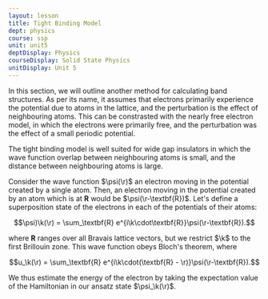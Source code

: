 ```yaml
---
layout: lesson
title: Tight Binding Model
dept: physics
course: ssp
unit: unit5
deptDisplay: Physics
courseDisplay: Solid State Physics
unitDisplay: Unit 5
---
```


In this section, we will outline another method for calculating band structures. As per its name, it assumes that electrons primarily experience the potential due to atoms in the lattice, and the perturbation is the effect of neighbouring atoms. This can be constrasted with the nearly free electron model, in which the electrons were primarily free, and the perturbation was the effect of a small periodic potential. 

The tight binding model is well suited for wide gap insulators in which the wave function overlap between neighbouring atoms is small, and the distance between neighbouring atoms is large. 

Consider the wave function $\psi(\r)$ an electron moving in the potential created by a single atom. Then, an electron moving in the potential created by an atom which is at $\textbf{R}$ would be $\psi(\r-\textbf{R})$. Let's define a superposition state of the electrons in each of the potentials of their atoms:

$$\psi)\k(\r) = \sum_\textbf{R} e^{i\k\cdot\textbf{R}}\psi(\r-\textbf{R}).$$

where $\textbf{R}$ ranges over all Bravais lattice vectors, but we restrict $\k$ to the first Brillouin zone. This wave function obeys Bloch's theorem, where 

$$u_\k(\r) = \sum_\textbf{R} e^{i\k\cdot(\textbf{R} - \r)}\psi(\r-\textbf{R}).$$

We thus estimate the energy of the electron by taking the expectation value of the Hamiltonian in our ansatz state $\psi_\k(\r)$. 







